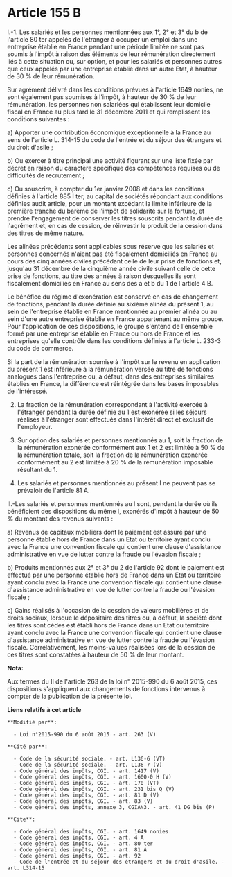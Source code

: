 # Article 155 B

I.-1. Les salariés et les personnes mentionnées aux 1°, 2° et 3° du b de l'article 80 ter appelés de l'étranger à occuper un
emploi dans une entreprise établie en France pendant une période limitée ne sont pas soumis à l'impôt à raison des éléments
de leur rémunération directement liés à cette situation ou, sur option, et pour les salariés et personnes autres que ceux
appelés par une entreprise établie dans un autre Etat, à hauteur de 30 % de leur rémunération. 

Sur agrément délivré dans les conditions prévues à l'article 1649 nonies, ne sont également pas soumises à l'impôt, à hauteur
de 30 % de leur rémunération, les personnes non salariées qui établissent leur domicile fiscal en France au plus tard le 31
décembre 2011 et qui remplissent les conditions suivantes : 

a) Apporter une contribution économique exceptionnelle à la France au sens de l'article L. 314-15 du code de l'entrée et du
séjour des étrangers et du droit d'asile ; 

b) Ou exercer à titre principal une activité figurant sur une liste fixée par décret en raison du caractère spécifique des
compétences requises ou de difficultés de recrutement ; 

c) Ou souscrire, à compter du 1er janvier 2008 et dans les conditions définies à l'article 885 I ter, au capital de sociétés
répondant aux conditions définies audit article, pour un montant excédant la limite inférieure de la première tranche du
barème de l'impôt de solidarité sur la fortune, et prendre l'engagement de conserver les titres souscrits pendant la durée de
l'agrément et, en cas de cession, de réinvestir le produit de la cession dans des titres de même nature. 

Les alinéas précédents sont applicables sous réserve que les salariés et personnes concernés n'aient pas été fiscalement
domiciliés en France au cours des cinq années civiles précédant celle de leur prise de fonctions et, jusqu'au 31 décembre de
la cinquième année civile suivant celle de cette prise de fonctions, au titre des années à raison desquelles ils sont
fiscalement domiciliés en France au sens des a et b du 1 de l'article 4 B. 

Le bénéfice du régime d'exonération est conservé en cas de changement de fonctions, pendant la durée définie au sixième
alinéa du présent 1, au sein de l'entreprise établie en France mentionnée au premier alinéa ou au sein d'une autre entreprise
établie en France appartenant au même groupe. Pour l'application de ces dispositions, le groupe s'entend de l'ensemble formé
par une entreprise établie en France ou hors de France et les entreprises qu'elle contrôle dans les conditions définies à
l'article L. 233-3 du code de commerce.  

Si la part de la rémunération soumise à l'impôt sur le revenu en application du présent 1 est inférieure à la rémunération
versée au titre de fonctions analogues dans l'entreprise ou, à défaut, dans des entreprises similaires établies en France, la
différence est réintégrée dans les bases imposables de l'intéressé. 

2. La fraction de la rémunération correspondant à l'activité exercée à l'étranger pendant la durée définie au 1 est exonérée
si les séjours réalisés à l'étranger sont effectués dans l'intérêt direct et exclusif de l'employeur.

3. Sur option des salariés et personnes mentionnés au 1, soit la fraction de la rémunération exonérée conformément aux 1 et 2
est limitée à 50 % de la rémunération totale, soit la fraction de la rémunération exonérée conformément au 2 est limitée à 20
% de la rémunération imposable résultant du 1.

4. Les salariés et personnes mentionnés au présent I ne peuvent pas se prévaloir de l'article 81 A. 

II.-Les salariés et personnes mentionnés au I sont, pendant la durée où ils bénéficient des dispositions du même I, exonérés
d'impôt à hauteur de 50 % du montant des revenus suivants : 

a) Revenus de capitaux mobiliers dont le paiement est assuré par une personne établie hors de France dans un Etat ou
territoire ayant conclu avec la France une convention fiscale qui contient une clause d'assistance administrative en vue de
lutter contre la fraude ou l'évasion fiscale ; 

b) Produits mentionnés aux 2° et 3° du 2 de l'article 92 dont le paiement est effectué par une personne établie hors de
France dans un Etat ou territoire ayant conclu avec la France une convention fiscale qui contient une clause d'assistance
administrative en vue de lutter contre la fraude ou l'évasion fiscale ; 

c) Gains réalisés à l'occasion de la cession de valeurs mobilières et de droits sociaux, lorsque le dépositaire des titres
ou, à défaut, la société dont les titres sont cédés est établi hors de France dans un Etat ou territoire ayant conclu avec la
France une convention fiscale qui contient une clause d'assistance administrative en vue de lutter contre la fraude ou
l'évasion fiscale. Corrélativement, les moins-values réalisées lors de la cession de ces titres sont constatées à hauteur de
50 % de leur montant.

**Nota:**

Aux termes du II de l'article 263 de la loi n° 2015-990 du 6 août 2015, ces dispositions s'appliquent aux changements de
fonctions intervenus à compter de la publication de la présente loi.

**Liens relatifs à cet article**

	**Modifié par**:

	  - Loi n°2015-990 du 6 août 2015 - art. 263 (V)

	**Cité par**:

	  - Code de la sécurité sociale. - art. L136-6 (VT)
	  - Code de la sécurité sociale. - art. L136-7 (V)
	  - Code général des impôts, CGI. - art. 1417 (V)
	  - Code général des impôts, CGI. - art. 1600-0 H (V)
	  - Code général des impôts, CGI. - art. 170 (VT)
	  - Code général des impôts, CGI. - art. 231 bis Q (V)
	  - Code général des impôts, CGI. - art. 81 D (V)
	  - Code général des impôts, CGI. - art. 83 (V)
	  - Code général des impôts, annexe 3, CGIAN3. - art. 41 DG bis (P)

	**Cite**:

	  - Code général des impôts, CGI. - art. 1649 nonies
	  - Code général des impôts, CGI. - art. 4 A
	  - Code général des impôts, CGI. - art. 80 ter
	  - Code général des impôts, CGI. - art. 81 A
	  - Code général des impôts, CGI. - art. 92
	  - Code de l'entrée et du séjour des étrangers et du droit d'asile. - art. L314-15
